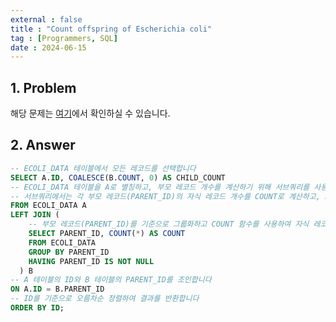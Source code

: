 ```yaml
---
external : false
title : "Count offspring of Escherichia coli"
tag : [Programmers, SQL]
date : 2024-06-15
---
```


## 1. Problem

해당 문제는 [여기](https://school.programmers.co.kr/learn/courses/30/lessons/299305)에서 확인하실 수 있습니다.

## 2. Answer

```sql
-- ECOLI_DATA 테이블에서 모든 레코드를 선택합니다
SELECT A.ID, COALESCE(B.COUNT, 0) AS CHILD_COUNT
-- ECOLI_DATA 테이블을 A로 별칭하고, 부모 레코드 개수를 계산하기 위해 서브쿼리를 사용합니다
-- 서브쿼리에서는 각 부모 레코드(PARENT_ID)의 자식 레코드 개수를 COUNT로 계산하고, PARENT_ID가 NULL이 아닌 경우에 대해서만 그룹화합니다
FROM ECOLI_DATA A 
LEFT JOIN (
    -- 부모 레코드(PARENT_ID)를 기준으로 그룹화하고 COUNT 함수를 사용하여 자식 레코드의 개수를 계산합니다
    SELECT PARENT_ID, COUNT(*) AS COUNT
    FROM ECOLI_DATA
    GROUP BY PARENT_ID
    HAVING PARENT_ID IS NOT NULL
  ) B 
-- A 테이블의 ID와 B 테이블의 PARENT_ID를 조인합니다
ON A.ID = B.PARENT_ID
-- ID를 기준으로 오름차순 정렬하여 결과를 반환합니다
ORDER BY ID;
```
